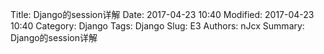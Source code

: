 Title: Django的session详解
Date: 2017-04-23 10:40
Modified: 2017-04-23 10:40
Category: Django
Tags: Django
Slug: E3
Authors: nJcx
Summary: Django的session详解


